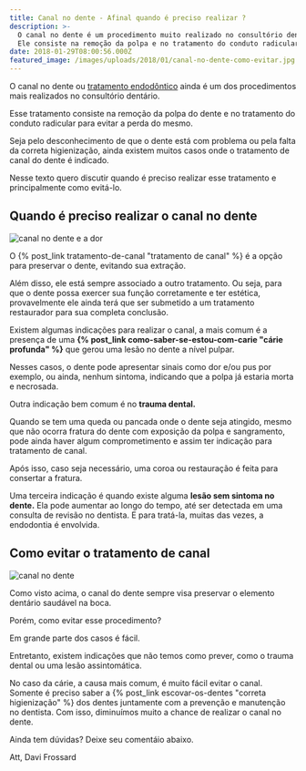 ```yaml
---
title: Canal no dente - Afinal quando é preciso realizar ?
description: >-
  O canal no dente é um procedimento muito realizado no consultório dentário.
  Ele consiste na remoção da polpa e no tratamento do conduto radicular.
date: 2018-01-29T08:00:56.000Z
featured_image: /images/uploads/2018/01/canal-no-dente-como-evitar.jpg
---
```


O canal no dente ou [tratamento endodôntico](/tratamentos/endodontia/) ainda é um dos procedimentos mais realizados no consultório dentário. 

Esse tratamento consiste na remoção da polpa do dente e no tratamento do conduto radicular para evitar a perda do mesmo. 

Seja pelo desconhecimento de que o dente está com problema ou pela falta da correta higienização, ainda existem muitos casos onde o tratamento de canal do dente é indicado. 

Nesse texto quero discutir quando é preciso realizar esse tratamento e principalmente como evitá-lo.

**Quando é preciso realizar o canal no dente**
----------------------------------------------

![canal no dente e a dor](/images/uploads/2018/01/canal-no-dente-evitar.jpg) 

O {% post_link tratamento-de-canal "tratamento de canal" %} é a opção para preservar o dente, evitando sua extração. 

Além disso, ele está sempre associado a outro tratamento. Ou seja, para que o dente possa exercer sua função corretamente e ter estética, provavelmente ele ainda terá que ser submetido a um tratamento restaurador para sua completa conclusão. 

Existem algumas indicações para realizar o canal, a mais comum é a presença de uma **{% post_link como-saber-se-estou-com-carie "cárie profunda" %}** que gerou uma lesão no dente a nível pulpar. 

Nesses casos, o dente pode apresentar sinais como dor e/ou pus por exemplo, ou ainda, nenhum sintoma, indicando que a polpa já estaria morta e necrosada. 

Outra indicação bem comum é no **trauma dental.** 

Quando se tem uma queda ou pancada onde o dente seja atingido, mesmo que não ocorra fratura do dente com exposição da polpa e sangramento, pode ainda haver algum comprometimento e assim ter indicação para tratamento de canal. 

Após isso, caso seja necessário, uma coroa ou restauração é feita para consertar a fratura. 

Uma terceira indicação é quando existe alguma **lesão sem sintoma no dente.** Ela pode aumentar ao longo do tempo, até ser detectada em uma consulta de revisão no dentista. E para tratá-la, muitas das vezes, a endodontia é envolvida.  

**Como evitar o tratamento de canal**
-------------------------------------

![canal no dente](/images/uploads/2018/01/Canal-no-dente.jpg) 

Como visto acima, o canal do dente sempre visa preservar o elemento dentário saudável na boca. 

Porém, como evitar esse procedimento? 

Em grande parte dos casos é fácil. 

Entretanto, existem indicações que não temos como prever, como o trauma dental ou uma lesão assintomática. 

No caso da cárie, a causa mais comum, é muito fácil evitar o canal. Somente é preciso saber a {% post_link escovar-os-dentes "correta higienização" %} dos dentes juntamente com a prevenção e manutenção no dentista. Com isso, diminuímos muito a chance de realizar o canal no dente.

Ainda tem dúvidas? Deixe seu comentáio abaixo.

Att, 
Davi Frossard
